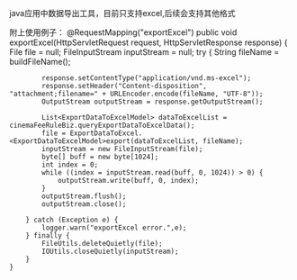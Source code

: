 java应用中数据导出工具，目前只支持excel,后续会支持其他格式

附上使用例子：
  @RequestMapping("exportExcel")
    public void exportExcel(HttpServletRequest request, HttpServletResponse response) {
        File file = null;
        FileInputStream inputStream = null;
        try {
            String fileName = buildFileName();

            response.setContentType("application/vnd.ms-excel");
            response.setHeader("Content-disposition", "attachment;filename=" + URLEncoder.encode(fileName, "UTF-8"));
            OutputStream outputStream = response.getOutputStream();

            List<ExportDataToExcelModel> dataToExcelList = cinemaFeeRuleBiz.queryExportDataToExcelData();
            file = ExportDataToExcel.<ExportDataToExcelModel>export(dataToExcelList, fileName);
            inputStream = new FileInputStream(file);
            byte[] buff = new byte[1024];
            int index = 0;
            while ((index = inputStream.read(buff, 0, 1024)) > 0) {
                outputStream.write(buff, 0, index);
            }
            outputStream.flush();
            outputStream.close();

        } catch (Exception e) {
            logger.warn("exportExcel error.",e);
        } finally {
            FileUtils.deleteQuietly(file);
            IOUtils.closeQuietly(inputStream);
        }
    }






